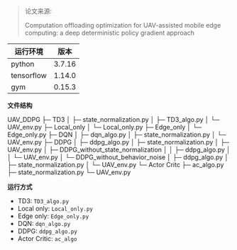 > 论文来源:
>
> Computation offloading optimization for UAV-assisted mobile edge computing: a deep deterministic policy gradient approach

| 运行环境   | 版本   |
| ---------- | ------ |
| python     | 3.7.16 |
| tensorflow | 1.14.0 |
| gym        | 0.15.3 |

**文件结构**

UAV_DDPG
├─ TD3
│  ├─ state_normalization.py
│  ├─ TD3_algo.py
│  └─ UAV_env.py
├─ Local_only
│  └─ Local_only.py
├─ Edge_only
│  └─ Edge_only.py
├─ DQN
│  ├─ dqn_algo.py
│  ├─ state_normalization.py
│  └─ UAV_env.py
├─ DDPG
│  ├─ ddpg_algo.py
│  ├─ state_normalization.py
│  ├─ UAV_env.py
│  ├─ DDPG_without_state_normalization
│  │  ├─ ddpg_algo.py
│  │  └─ UAV_env.py
│  └─ DDPG_without_behavior_noise
│     ├─ ddpg_algo.py
│     ├─ state_normalization.py
│     └─ UAV_env.py
└─ Actor Critc
   ├─ ac_algo.py
   ├─ state_normalization.py
   └─ UAV_env.py



**运行方式**

+ TD3: `TD3_algo.py`
+ Local only: `Local_only.py`
+ Edge only: `Edge_only.py`
+ DQN: `dqn_algo.py`
+ DDPG: `ddpg_algo.py`
+ Actor Critic: `ac_algo` 
